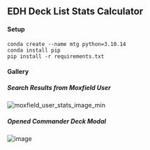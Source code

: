 ## EDH Deck List Stats Calculator

#### Setup

```shell
conda create --name mtg python=3.10.14
conda install pip
pip install -r requirements.txt
```

#### Gallery

##### Search Results from Moxfield User
![moxfield_user_stats_image_min](https://github.com/rach0022/moxfield_user_stats/assets/54949430/2d6aa0bc-bf7b-4245-a3cf-3bbfeeb87a5e)

##### Opened Commander Deck Modal
![image](https://github.com/rach0022/moxfield_user_stats/assets/54949430/a19333d1-6c67-4dd3-87e4-bf6800a3c83f)
